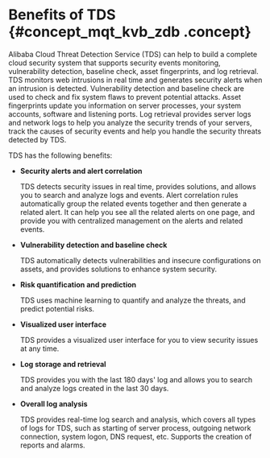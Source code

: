 # Benefits of TDS {#concept_mqt_kvb_zdb .concept}

Alibaba Cloud Threat Detection Service \(TDS\) can help to build a complete cloud security system that supports security events monitoring, vulnerability detection, baseline check, asset fingerprints, and log retrieval. TDS monitors web intrusions in real time and generates security alerts when an intrusion is detected. Vulnerability detection and baseline check are used to check and fix system flaws to prevent potential attacks. Asset fingerprints update you information on server processes, your system accounts, software and listening ports. Log retrieval provides server logs and network logs to help you analyze the security trends of your servers, track the causes of security events and help you handle the security threats detected by TDS.

TDS has the following benefits:

-   **Security alerts and alert correlation**

    TDS detects security issues in real time, provides solutions, and allows you to search and analyze logs and events. Alert correlation rules automatically group the related events together and then generate a related alert. It can help you see all the related alerts on one page, and provide you with centralized management on the alerts and related events.

-   **Vulnerability detection and baseline check**

    TDS automatically detects vulnerabilities and insecure configurations on assets, and provides solutions to enhance system security.

-   **Risk quantification and prediction**

    TDS uses machine learning to quantify and analyze the threats, and predict potential risks.

-   **Visualized user interface**

    TDS provides a visualized user interface for you to view security issues at any time.

-   **Log storage and retrieval**

    TDS provides you with the last 180 days' log and allows you to search and analyze logs created in the last 30 days.

-   **Overall log analysis**

    TDS provides real-time log search and analysis, which covers all types of logs for TDS, such as starting of server process, outgoing network connection, system logon, DNS request, etc. Supports the creation of reports and alarms.



